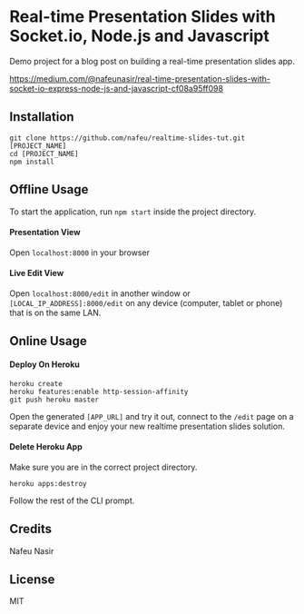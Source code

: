 # Real-time Presentation Slides with Socket.io, Node.js and Javascript

Demo project for a blog post on building a real-time presentation slides app.

https://medium.com/@nafeunasir/real-time-presentation-slides-with-socket-io-express-node-js-and-javascript-cf08a95ff098

## Installation

```
git clone https://github.com/nafeu/realtime-slides-tut.git [PROJECT_NAME]
cd [PROJECT_NAME]
npm install
```

## Offline Usage

To start the application, run `npm start` inside the project directory.

#### Presentation View

Open `localhost:8000` in your browser

#### Live Edit View

Open `localhost:8000/edit` in another window or `[LOCAL_IP_ADDRESS]:8000/edit` on any device (computer, tablet or phone) that is on the same LAN.

## Online Usage

#### Deploy On Heroku

```
heroku create
heroku features:enable http-session-affinity
git push heroku master
```

Open the generated `[APP_URL]` and try it out, connect to the `/edit` page on a separate device and enjoy your new realtime presentation slides solution.

#### Delete Heroku App

Make sure you are in the correct project directory.

```
heroku apps:destroy
```

Follow the rest of the CLI prompt.

## Credits

Nafeu Nasir

## License

MIT
